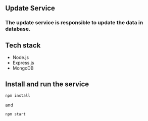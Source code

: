 ## Update Service


### The update service is responsible to update the data in database.

## Tech stack

- Node.js
- Express.js
- MongoDB

## Install and run the service

`npm install`

and

`npm start`